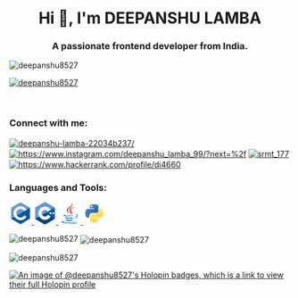 <h1 align="center">Hi 👋, I'm DEEPANSHU LAMBA</h1>
<h3 align="center">A passionate frontend developer from India.</h3>

<p align="left"> <img src="https://komarev.com/ghpvc/?username=deepanshu8527&label=Profile%20views&color=0e75b6&style=flat" alt="deepanshu8527" /> </p>

<p align="left"> <a href="https://github.com/ryo-ma/github-profile-trophy"><img src="https://github-profile-trophy.vercel.app/?username=deepanshu8527" alt="deepanshu8527" /></a> </p>

<p align="left"> <a href="https://twitter.com/" target="blank"><img src="https://img.shields.io/twitter/follow/?logo=twitter&style=for-the-badge" alt="" /></a> </p>

<h3 align="left">Connect with me:</h3>
<p align="left">
<a href="https://linkedin.com/in/deepanshu-lamba-22034b237/" target="blank"><img align="center" src="https://raw.githubusercontent.com/rahuldkjain/github-profile-readme-generator/master/src/images/icons/Social/linked-in-alt.svg" alt="deepanshu-lamba-22034b237/" height="30" width="40" /></a>
<a href="https://instagram.com/https://www.instagram.com/deepanshu_lamba_99/?next=%2f" target="blank"><img align="center" src="https://raw.githubusercontent.com/rahuldkjain/github-profile-readme-generator/master/src/images/icons/Social/instagram.svg" alt="https://www.instagram.com/deepanshu_lamba_99/?next=%2f" height="30" width="40" /></a>
<a href="https://www.codechef.com/users/srmt_177" target="blank"><img align="center" src="https://cdn.jsdelivr.net/npm/simple-icons@3.1.0/icons/codechef.svg" alt="srmt_177" height="30" width="40" /></a>
<a href="https://www.hackerrank.com/https://www.hackerrank.com/profile/di4660" target="blank"><img align="center" src="https://raw.githubusercontent.com/rahuldkjain/github-profile-readme-generator/master/src/images/icons/Social/hackerrank.svg" alt="https://www.hackerrank.com/profile/di4660" height="30" width="40" /></a>
</p>

<h3 align="left">Languages and Tools:</h3>
<p align="left"> <a href="https://www.cprogramming.com/" target="_blank" rel="noreferrer"> <img src="https://raw.githubusercontent.com/devicons/devicon/master/icons/c/c-original.svg" alt="c" width="40" height="40"/> </a> <a href="https://www.w3schools.com/cpp/" target="_blank" rel="noreferrer"> <img src="https://raw.githubusercontent.com/devicons/devicon/master/icons/cplusplus/cplusplus-original.svg" alt="cplusplus" width="40" height="40"/> </a> <a href="https://www.java.com" target="_blank" rel="noreferrer"> <img src="https://raw.githubusercontent.com/devicons/devicon/master/icons/java/java-original.svg" alt="java" width="40" height="40"/> </a> <a href="https://www.python.org" target="_blank" rel="noreferrer"> <img src="https://raw.githubusercontent.com/devicons/devicon/master/icons/python/python-original.svg" alt="python" width="40" height="40"/> </a> </p>

<p><img align="left" src="https://github-readme-stats.vercel.app/api/top-langs?username=deepanshu8527&show_icons=true&locale=en&layout=compact" alt="deepanshu8527" /></p>

<p>&nbsp;<img align="center" src="https://github-readme-stats.vercel.app/api?username=deepanshu8527&show_icons=true&locale=en" alt="deepanshu8527" /></p>

<p><img align="center" src="https://github-readme-streak-stats.herokuapp.com/?user=deepanshu8527&" alt="deepanshu8527" /></p>

[![An image of @deepanshu8527's Holopin badges, which is a link to view their full Holopin profile](https://holopin.me/deepanshu8527)](https://holopin.io/@deepanshu8527)
